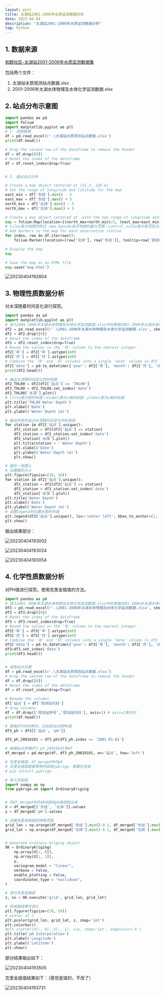 ```yaml
---
layout: post
title: 太湖站2001-2006年水质监测数据分析
date: 2023-04-04
description: "太湖站2001-2006年水质监测数据分析"
tag: Python
---
```

## 1. 数据来源

[和鲸社区-太湖站2001-2006年水质监测数据集](https://www.heywhale.com/mw/dataset/626155316731be0017382112)

包括两个文件：

1. 太湖站水质观测站点数据.xlsx
2. 2001-2006年太湖水体物理及水体化学监测数据.xlsx


## 2. 站点分布示意图

```python
import pandas as pd
import folium
import matplotlib.pyplot as plt
# 1. 读取数据
df = pd.read_excel(r'.\太湖站水质观测站点数据.xlsx')
print(df.head())

# Drop the second row of the dataframe to remove the header
df = df.drop([0])
# Reset the index of the dataframe
df = df.reset_index(drop=True)


# 2. 画出站点分布

# Create a map object centered at (31.3, 120.6)
# Set the range of longitude and latitude for the map
east_min = df['东经'].min() - 5
east_max = df['东经'].max() + 5
north_min = df['北纬'].min() - 5
north_max = df['北纬'].max() + 5

# Create a map object centered at  with the new range of longitude and latitude
map = folium.Map(location=[(north_max+north_min)/2, (east_max+east_min)/2], zoom_start=10,  control_scale=True, tiles='Stamen Terrain')
# tiles表示地图的样式；max_bounds表示地图的最大范围；control_scale表示是否显示比例尺
# Add markers to the map for each observation station
for index, row in df.iterrows():
    folium.Marker(location=[row['北纬'], row['东经']], tooltip=row['观测站代码']).add_to(map)

# Display the map
map

# Save the map as an HTML file
map.save('map.html')
```

![20230404192804](https://cdn.jsdelivr.net/gh/ChanJeunlam/PicgoBed/blogs/pictures/20230404192804.png)

## 3. 物理性质数据分析

对水深随着时间变化进行探究。

```python
import pandas as pd
import matplotlib.pyplot as plt
# 读入2001-2006年太湖水体物理及水体化学监测数据.xlsx中的表格2001-2006年太湖水体物理监测数据
df2 = pd.read_excel(r'.\2001-2006年太湖水体物理及水体化学监测数据.xlsx', sheet_name='2001-2006年太湖水体物理监测数据')
df2 = df2.drop([0])
# Reset the index of the dataframe
df2 = df2.reset_index(drop=True)
# Round the values in the '年' column to the nearest integer
df2['年'] = df2['年'].astype(int)
df2['月'] = df2['月'].astype(int)
# Combine the '年' and '月' columns into a single 'date' column in df2
df2['date'] = pd.to_datetime({'year': df2['年'], 'month': df2['月'], 'day': 1})
print(df2.head())

# 画出水深随时间变化的折线图
df2_THL00 = df2[df2['站点'] == 'THL00']
df2_THL00 = df2_THL00.set_index('date')
df2_THL00['水深'].plot()
# title表示图的标题；xlabel表示x轴的标题；ylabel表示y轴的标题
plt.title('THL00 Water Depth')
plt.xlabel('Date')
plt.ylabel('Water Depth (m)')

# 画出所有的站点水深随时间变化的折线图
for station in df2['站点'].unique():
    df2_station = df2[df2['站点'] == station]
    df2_station = df2_station.set_index('date')
    df2_station['水深'].plot()
    plt.title(station + ' Water Depth')
    plt.xlabel('Date')
    plt.ylabel('Water Depth (m)')
    plt.show()

# 画在一张图上
# 设置图的大小
plt.figure(figsize=(10, 10))
for station in df2['站点'].unique():
    df2_station = df2[df2['站点'] == station]
    df2_station = df2_station.set_index('date')
    df2_station['水深'].plot()
plt.title('Water Depth')
plt.xlabel('Date')
plt.ylabel('Water Depth (m)')
# 设置legend的位置在图的外面
plt.legend(df2['站点'].unique(), loc='center left', bbox_to_anchor=(1, 0.5))
plt.show()
```

输出结果部分：


![20230404193002](https://cdn.jsdelivr.net/gh/ChanJeunlam/PicgoBed/blogs/pictures/20230404193002.png)

![20230404193024](https://cdn.jsdelivr.net/gh/ChanJeunlam/PicgoBed/blogs/pictures/20230404193024.png)

![20230404193054](https://cdn.jsdelivr.net/gh/ChanJeunlam/PicgoBed/blogs/pictures/20230404193054.png)

## 4. 化学性质数据分析

对PH值进行探究，使用克里金插值的方法。

```python
import pandas as pd
# 读入2001-2006年太湖水体物理及水体化学监测数据.xlsx中的表格2001-2006年太湖水体物理监测数据
df3 = pd.read_excel(r'.\2001-2006年太湖水体物理及水体化学监测数据.xlsx', sheet_name='2001-2006年太湖水体化学监测数据')
df3 = df3.drop([0])
# Reset the index of the dataframe
df3 = df3.reset_index(drop=True)
# Round the values in the '年' column to the nearest integer
df3['年'] = df3['年'].astype(int)
df3['月'] = df3['月'].astype(int)
# Combine the '年' and '月' columns into a single 'date' column in df3
df3['date'] = pd.to_datetime({'year': df3['年'], 'month': df3['月'], 'day': 1})
df3=df3.set_index('date')
print(df3.head())


# 读取站点位置
df = pd.read_excel(r'.\太湖站水质观测站点数据.xlsx')
# Drop the second row of the dataframe to remove the header
df = df.drop([0])
# Reset the index of the dataframe
df = df.reset_index(drop=True)

# Rename the columns
df['站点'] = df['观测站代码']
# drop columns
df = df.drop(['观测站序号','观测站代码'], axis=1) # axis=1表示列
print(df.head())

# 提取df3中的两列，分别是站点和PH值
df3_ph = df3[['站点', 'pH']]

df3_ph_20010101 = df3_ph[df3_ph.index == '2001-01-01']

# 根据站点拼接df3_ph_20010101和df
df_merged = pd.merge(df, df3_ph_20010101, on='站点', how='left')

# 克里金插值，df_merged中的ph
# 克里金插值需要使用外部库pykrige，需要先安装
# pip install pykrige

# 导入外部库
import numpy as np
from pykrige.ok import OrdinaryKriging


# 将df_merged中的经纬度和pH值提取出来
X = df_merged[['东经', '北纬']].values
y = df_merged['pH'].values

# 设置克里金插值的网格范围
grid_lon = np.arange(df_merged['东经'].min()-0.1, df_merged['东经'].max()+0.1, 0.01)
grid_lat = np.arange(df_merged['北纬'].min()-0.1, df_merged['北纬'].max()+0.1, 0.01)


# Generate ordinary kriging object
OK = OrdinaryKriging(
    np.array(X[:, 0]),
    np.array(X[:, 1]),
    y,
    variogram_model = "linear",
    verbose = False,
    enable_plotting = False,
    coordinates_type = "euclidean",
)

# 进行克里金插值
z, ss = OK.execute('grid', grid_lon, grid_lat) 

# 将插值结果可视化
plt.figure(figsize=(10, 10))
# pcolor of z
plt.pcolor(grid_lon, grid_lat, z, cmap='jet')
plt.colorbar()
#plt.scatter(X[:, 0], X[:, 1], c=y, cmap='jet', edgecolor='k')
plt.title('pH Interpolation')
plt.xlabel('Longitude')
plt.ylabel('Latitude')
plt.show()
```

部分结果输出如下：

<!-- ![1680608067436](image/2023-04-04-太湖站2001-2006年水质监测数据分析/1680608067436.png) -->

![20230404193505](https://cdn.jsdelivr.net/gh/ChanJeunlam/PicgoBed/blogs/pictures/20230404193505.png)


克里金插值结果如下：（感觉是错的，不改了）

![20230404193731](https://cdn.jsdelivr.net/gh/ChanJeunlam/PicgoBed/blogs/pictures/20230404193731.png)